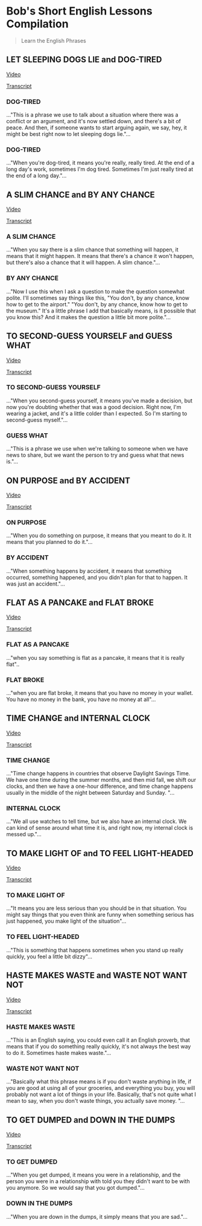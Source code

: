 # Bob's Short English Lessons Compilation

> Learn the English Phrases

## LET SLEEPING DOGS LIE and DOG-TIRED
<a href="https://www.youtube.com/watch?v=PJF8VBUdUw8" target="_blank">Video</a>

[Transcript](transcripts/20211124/README.md)

### DOG-TIRED
..."This is a phrase we use to talk about a situation where there was a conflict or an argument, and it's now settled down, and there's a bit of peace. And then, if someone wants to start arguing again, we say, hey, it might be best right now to let sleeping dogs lie."...

### DOG-TIRED
..."When you're dog-tired, it means you're really, really tired. At the end of a long day's work, sometimes I'm dog tired. Sometimes I'm just really tired at the end of a long day."...

## A SLIM CHANCE and BY ANY CHANCE

<a href="https://www.youtube.com/watch?v=D-UndvqVKR0" target="_blank">Video</a>

[Transcript](transcripts/20211122/README.md)


### A SLIM CHANCE

..."When you say there is a slim chance that something will happen, it means that it might happen. It means that there's a chance it won't happen, but there's also a chance that it will happen. A slim chance."...

### BY ANY CHANCE

..."Now I use this when I ask a question to make the question somewhat polite. I'll sometimes say things like this, "You don't, by any chance, know how to get to the airport." "You don't, by any chance, know how to get to the museum." It's a little phrase I add that basically means, is it possible that you know this? And it makes the question a little bit more polite."...


##  TO SECOND-GUESS YOURSELF and GUESS WHAT

<a href="https://www.youtube.com/watch?v=s55LgUpWCbU" target="_blank">Video</a>

[Transcript](transcripts/20211119/README.md)

###  TO SECOND-GUESS YOURSELF

..."When you second-guess yourself, it means you've made a decision, but now you're doubting whether that was a good decision. Right now, I'm wearing a jacket, and it's a little colder than I expected. So I'm starting to second-guess myself."...

###  GUESS WHAT

..."This is a phrase we use when we're talking to someone when we have news to share, but we want the person to try and guess what that news is."...


## ON PURPOSE and BY ACCIDENT

<a href="https://www.youtube.com/watch?v=WIGm2QOTQUE" target="_blank">Video</a>

[Transcript](transcripts/20211117/README.md)

### ON PURPOSE

..."When you do something on purpose, it means that you meant to do it. It means that you planned to do it."...

### BY ACCIDENT

..."When something happens by accident, it means that something occurred, something happened, and you didn't plan for that to happen. It was just an accident."...


## FLAT AS A PANCAKE and FLAT BROKE

<a href="https://www.youtube.com/watch?v=g1LKxclZjac" target="_blank">Video</a>

[Transcript](transcripts/20211112/README.md)

### FLAT AS A PANCAKE

..."when you say something is flat as a pancake, it means that it is really flat"..


### FLAT BROKE

..."when you are flat broke, it means that you have no money in your wallet. You have no money in the bank, you have no money at all"...


## TIME CHANGE and INTERNAL CLOCK

<a href="https://www.youtube.com/watch?v=DiEmPW-Ie8g&t=1s" target="_blank">Video</a>

[Transcript](transcripts/20211110/README.md)

### TIME CHANGE

..."Time change happens in countries that observe Daylight Savings Time. We have one time during the summer months, and then mid fall, we shift our clocks, and then we have a one-hour difference, and time change happens usually in the middle of the night between Saturday and Sunday. "...

### INTERNAL CLOCK

..."We all use watches to tell time, but we also have an internal clock. We can kind of sense around what time it is, and right now, my internal clock is messed up."...


## TO MAKE LIGHT OF and TO FEEL LIGHT-HEADED

<a href="https://www.youtube.com/watch?v=0x6U6zrEjnY" target="_blank">Video</a>

[Transcript](transcripts/20211108/README.md)

### TO MAKE LIGHT OF

..."It means you are less serious than you should be in that situation. You might say things that you even think are funny when something serious has just happened, you make light of the situation"...

### TO FEEL LIGHT-HEADED
..."This is something that happens sometimes when you stand up really quickly, you feel a little bit dizzy"...


## HASTE MAKES WASTE and WASTE NOT WANT NOT

<a href="https://www.youtube.com/watch?v=4q0Ba1gp_Y0" target="_blank">Video</a>

[Transcript](transcripts/20211105/README.md)

### HASTE MAKES WASTE
..."This is an English saying, you could even call it an English proverb, that means that if you do something really quickly, it's not always the best way to do it. Sometimes haste makes waste."...

### WASTE NOT WANT NOT
..."Basically what this phrase means is if you don't waste anything in life, if you are good at using all of your groceries, and everything you buy, you will probably not want a lot of things in your life. Basically, that's not quite what I mean to say, when you don't waste things, you actually save money. "...



## TO GET DUMPED and DOWN IN THE DUMPS

<a href="https://www.youtube.com/watch?v=ivmoI2zfywI" target="_blank">Video</a>

[Transcript](transcripts/20211103/README.md)

### TO GET DUMPED
..."When you get dumped, it means you were in a relationship, and the person you were in a relationship with told you they didn't want to be with you anymore. So we would say that you got dumped."...

### DOWN IN THE DUMPS
..."When you are down in the dumps, it simply means that you are sad."...

